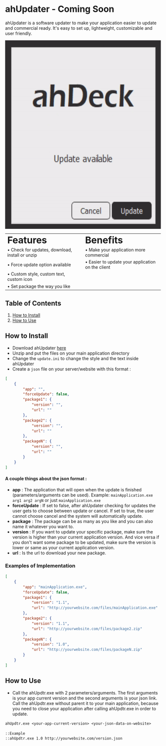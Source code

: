 # ahUpdater - Coming Soon
ahUpdater is a software updater to make your application easier to update and commercial ready. It's easy to set up, lightweight, customizable and user friendly.

<p align="center" style="display: flex;">
  <img src="img/ahUpdater.gif" width="569" height="609" alt="ahUpdater">
  <br/>
  <span style="max-width: 300px;">
    <img src="img/updateAvailable.png" width="283" height="302" alt="ahUpdater">
    <img src="img/downloadPackage.png" width="283" height="302" alt="ahUpdater">
  </span>
</p>

<table border="0" align="center">
  <tr>
    <td><b style="font-size:30px">Features</b></td>
    <td><b style="font-size:30px">Benefits</b></td>
  </tr>
  <tr>
    <td>&bull; Check for updates, download, install or unzip</td>
    <td>&bull; Make your application more commercial</td>
  </tr>
  <tr>
    <td>&bull; Force update option available</td>
    <td>&bull; Easier to update your application on the client</td>
  </tr>
  <tr>
    <td>&bull; Custom style, custom text, custom icon</td>
 </tr>
 <tr>
    <td>&bull; Set package the way you like</td>
 </tr>
</table>

## Table of Contents
1. [How to Install](#how-to-install)
2. [How to Use](#how-to-use)

## How to Install
- Download ahUpdater [here](https://google.com)
- Unzip and put the files on your main application directory
- Change the `update.ini` to change the style and the text inside ahUpdater
- Create a `json` file on your server/website with this format :
```json
[
    {
        "app": "",
        "forceUpdate": false,
        "package1": {
            "version": "",
            "url": ""
        },
        "package2": {
            "version": "",
            "url": ""
        },
        "packageN": {
            "version": "",
            "url": ""
        }
    }
]
```
#### A couple things about the json format :
- **app** : The application that will open when the update is finished (parameters/arguments can be used). Example: `mainApplication.exe arg1 arg2 argN` or just `mainApplication.exe`
- **forceUpdate** : If set to false, after ahUpdater checking for updates the user gets to choose between update or cancel. If set to true, the user cannot choose cancel and the system will automatically update.
- **package** : The package can be as many as you like and you can also name it whatever you want to.
- **version** : If you want to update your specific package, make sure the version is higher than your current application version. And vice versa if you don't want some package to be updated, make sure the version is lower or same as your current application version.
- **url** : Is the url to download your new package.

### Examples of Implementation
```json
[
    {
        "app": "mainApplication.exe",
        "forceUpdate": false,
        "package1": {
            "version": "1.1",
            "url": "http://yourwebsite.com/files/mainApplication.exe"
        },
        "package2": {
            "version": "1.1",
            "url": "http://yourwebsite.com/files/package2.zip"
        },
        "packageN": {
            "version": "1.0",
            "url": "http://yourwebsite.com/files/packageN.zip"
        }
    }
]
```

## How to Use
- Call the ahUpdtr.exe with 2 parameters/arguments. The first arguments is your app current version and the second arguments is your json link. Call the ahUpdtr.exe without parent it to your main application, because you need to close your application after calling ahUpdtr.exe in order to update.
```batch
ahUpdtr.exe <your-app-current-version> <your-json-data-on-website>

::Example
::ahUpdtr.exe 1.0 http://yourwebsite.com/version.json
```
